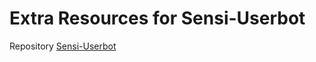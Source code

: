 # Extra Resources for Sensi-Userbot
Repository [Sensi-Userbot](https://github.com/annubishermes/hermesubot)
